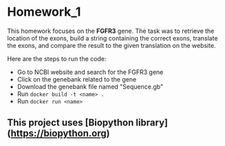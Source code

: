 # Homework_1

This homework focuses on the **FGFR3** gene. The task was to retrieve the location of the exons, build a string containing the correct exons, translate the exons, and compare the result to the given translation on the website.

Here are the steps to run the code:

- Go to NCBI website and search for the FGFR3 gene
- Click on the genebank related to the gene
- Download the genebank file named "Sequence.gb"
- Run `docker build -t <name> .`
- Run `docker run <name>`

## This project uses [Biopython library] (https://biopython.org)
